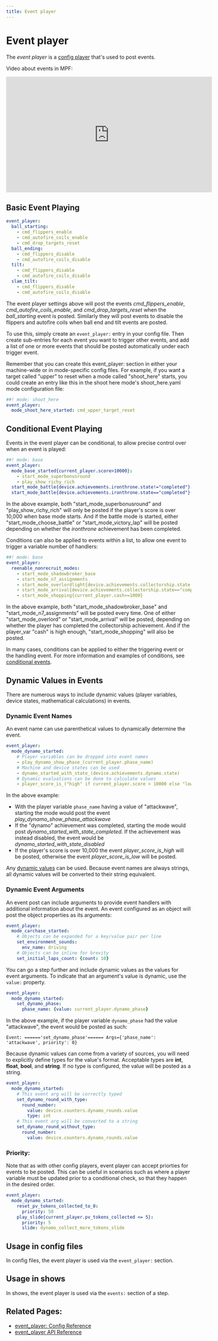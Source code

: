 ```yaml
---
title: Event player
---
```


# Event player


The *event player* is a
[config player](index.md)
that's used to post events.

Video about events in MPF:

<div class="video-wrapper">
<iframe width="560" height="315" src="https://www.youtube.com/embed/G3UbVP8gFU0" title="YouTube video player" frameborder="0" allow="accelerometer; autoplay; clipboard-write; encrypted-media; gyroscope; picture-in-picture" allowfullscreen></iframe>
</div>

## Basic Event Playing

``` yaml
event_player:
  ball_starting:
    - cmd_flippers_enable
    - cmd_autofire_coils_enable
    - cmd_drop_targets_reset
  ball_ending:
    - cmd_flippers_disable
    - cmd_autofire_coils_disable
  tilt:
    - cmd_flippers_disable
    - cmd_autofire_coils_disable
  slam_tilt:
    - cmd_flippers_disable
    - cmd_autofire_coils_disable
```

The event player settings above will post the events
*cmd_flippers_enable*, *cmd_autofire_coils_enable*, and
*cmd_drop_targets_reset* when the *ball_starting* event is posted.
Similarly they will post events to disable the flippers and autofire
coils when ball end and tilt events are posted.

To use this, simply create an `event_player:` entry in your config file.
Then create sub-entries for each event you want to trigger other events,
and add a list of one or more events that should be posted automatically
under each trigger event.

Remember that you can create this event_player: section in either your
machine-wide or in mode-specific config files. For example, if you want
a target called "upper" to reset when a mode called "shoot_here"
starts, you could create an entry like this in the shoot here mode's
shoot_here.yaml mode configuration file:

``` yaml
##! mode: shoot_here
event_player:
  mode_shoot_here_started: cmd_upper_target_reset
```

## Conditional Event Playing

Events in the event player can be conditional, to allow precise control
over when an event is played:

``` yaml
##! mode: base
event_player:
  mode_base_started{current_player.score>10000}:
    - start_mode_superbonusround
    - play_show_richy_rich
  start_mode_battle{device.achievements.ironthrone.state!="completed"}: start_mode_choose_battle
  start_mode_battle{device.achievements.ironthrone.state=="completed"}: start_mode_victory_lap
```

In the above example, both "start_mode_superbonusround" and
"play_show_richy_rich" will only be posted if the player's score is
over 10,000 when base mode starts. And if the battle mode is started,
either "start_mode_choose_battle" or "start_mode_victory_lap" will
be posted depending on whether the *ironthrone* achievement has been
completed.

Conditions can also be applied to events within a list, to allow one
event to trigger a variable number of handlers:

``` yaml
##! mode: base
event_player:
  reenable_nonrecruit_modes:
    - start_mode_shadowbroker_base
    - start_mode_n7_assignments
    - start_mode_overlordlight{device.achievements.collectorship.state!="complete"}
    - start_mode_arrival{device.achievements.collectorship.state=="complete"}
    - start_mode_shopping{current_player.cash>=1000}
```

In the above example, both "start_mode_shadowbroker_base" and
"start_mode_n7_assignments" will be posted every time. One of either
"start_mode_overlord" or "start_mode_arrival" will be posted,
depending on whether the player has completed the collectorship
achievement. And if the player_var "cash" is high enough,
"start_mode_shopping" will also be posted.

In many cases, conditions can be applied to either the triggering event
or the handling event. For more information and examples of conditions,
see
[conditional events](../events/overview/conditional.md).

## Dynamic Values in Events

There are numerous ways to include dynamic values (player variables,
device states, mathematical calculations) in events.

### Dynamic Event Names

An event name can use parenthetical values to dynamically determine the
event.

``` yaml
event_player:
  mode_dynamo_started:
    # Player variables can be dropped into event names
    - play_dynamo_show_phase_(current_player.phase_name)
    # Machine and device states can be used
    - dynamo_started_with_state_(device.achievements.dynamo.state)
    # Dynamic evaluations can be done to calculate values
    - player_score_is_("high" if current_player.score > 10000 else "low")
```

In the above example:

* With the player variable `phase_name` having a value of
    "attackwave", starting the mode would post the event
    *play_dynamo_show_phase_attackwave*
* If the "dynamo" achievement was completed, starting the mode would
    post *dynamo_started_with_state_completed*. If the achievement was
    instead disabled, the event would be
    *dynamo_started_with_state_disabled*
* If the player's score is over 10,000 the event
    *player_score_is_high* will be posted, otherwise the event
    *player_score_is_low* will be posted.

Any
[dynamic values](../config/instructions/dynamic_values.md) can be used. Because event names are always strings, all
dynamic values will be converted to their string equivalent.

### Dynamic Event Arguments

An event post can include arguments to provide event handlers with
additional information about the event. An event configured as an object
will post the object properties as its arguments:

``` yaml
event_player:
  mode_carchase_started:
    # Objects can be expanded for a key/value pair per line
    set_environment_sounds:
      env_name: driving
    # Objects can be inline for brevity
    set_initial_laps_count: {count: 10}
```

You can go a step further and include dynamic values as the values for
event arguments. To indicate that an argument's value is dynamic, use
the `value:` property.

``` yaml
event_player:
  mode_dynamo_started:
    set_dynamo_phase:
      phase_name: {value: current_player.dynamo_phase}
```

In the above example, if the player variable `dynamo_phase` had the
value "attackwave", the event would be posted as such:

``` none
Event: ======'set_dynamo_phase'====== Args={'phase_name': 'attackwave', priority': 0}
```

Because dynamic values can come from a variety of sources, you will need
to explicitly define types for the value's format. Acceptable types are
**int**, **float**, **bool**, and **string**. If no type is configured,
the value will be posted as a string.

``` yaml
event_player:
  mode_dynamo_started:
    # This event arg will be correctly typed
    set_dynamo_round_with_type:
      round_number:
        value: device.counters.dynamo_rounds.value
        type: int
    # This event arg will be converted to a string
    set_dynamo_round_without_type:
      round_number:
        value: device.counters.dynamo_rounds.value
```

### Priority:

Note that as with other config players, event player can accept
priorties for events to be posted. This can be useful in scenarios such
as where a player variable must be updated prior to a conditional check,
so that they happen in the desired order.

``` yaml
event_player:
  mode_dynamo_started:
    reset_pv_tokens_collected_to_0:
      priority: 50
    play_slide{current_player.pv_tokens_collected <= 5}:
      priority: 5
      slide: dynamo_collect_more_tokens_slide
```

## Usage in config files

In config files, the event player is used via the `event_player:` section.

## Usage in shows

In shows, the event player is used via the `events:` section of a step.

## Related Pages:

* [event_player: Config Reference](../config/event_player.md)
* [event_player API Reference](../code/api_reference/config_players/event_player.md)
